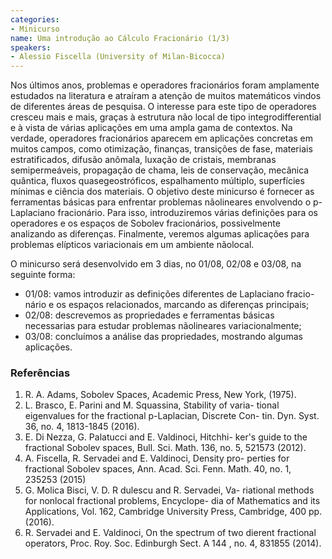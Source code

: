 ```yaml
---
categories:
- Minicurso
name: Uma introdução ao Cálculo Fracionário (1/3)
speakers:
- Alessio Fiscella (University of Milan-Bicocca)
---
```


Nos últimos anos, problemas e operadores fracionários foram amplamente estudados na literatura e atraíram a atenção de muitos matemáticos vindos de diferentes áreas de pesquisa. O interesse para este tipo de operadores cresceu mais e mais, graças à estrutura não local de tipo integrodifferential e à vista de várias aplicações em uma ampla gama de contextos. Na verdade, operadores fracionários aparecem em aplicações concretas em muitos campos, como otimização, finanças, transições de fase, materiais estratificados, difusão anômala, luxação de cristais, membranas semipermeáveis, propagação de chama, leis de conservação, mecânica quântica, fluxos quasegeostróficos, espalhamento múltiplo, superfícies mínimas e ciência dos materiais. O objetivo deste minicurso é fornecer as ferramentas básicas para enfrentar problemas nãolineares envolvendo o p-Laplaciano fracionário. Para isso, introduziremos várias definições para os operadores e os espaços de Sobolev fracionários, possivelmente analizando as diferenças. Finalmente, veremos algumas aplicações para problemas elípticos variacionais em um ambiente nãolocal.

  O minicurso será desenvolvido em 3 dias, no 01/08, 02/08 e 03/08, na seguinte forma:
   - 01/08: vamos introduzir as definições diferentes de Laplaciano fracio- nário e os espaços relacionados, marcando as diferenças principais;
   - 02/08: descrevemos as propriedades e ferramentas básicas necessarias para estudar problemas nãolineares variacionalmente;
   - 03/08: concluímos a análise das propriedades, mostrando algumas aplicações.

  ### Referências
   1. R. A. Adams, Sobolev Spaces, Academic Press, New York, (1975).
   2. L. Brasco, E. Parini and M. Squassina, Stability of varia- tional eigenvalues for the fractional p-Laplacian, Discrete Con- tin. Dyn. Syst. 36, no. 4, 1813-1845 (2016).
   3. E. Di Nezza, G. Palatucci and E. Valdinoci, Hitchhi- ker's guide to the fractional Sobolev spaces, Bull. Sci. Math. 136, no. 5, 521573 (2012).
   4. A. Fiscella, R. Servadei and E. Valdinoci, Density pro- perties for fractional Sobolev spaces, Ann. Acad. Sci. Fenn. Math. 40, no. 1, 235253 (2015)
   5. G. Molica Bisci, V. D. R dulescu and R. Servadei, Va- riational methods for nonlocal fractional problems, Encyclope- dia of Mathematics and its Applications, Vol. 162, Cambridge University Press, Cambridge, 400 pp. (2016).
   6. R. Servadei and E. Valdinoci, On the spectrum of two dierent fractional operators, Proc. Roy. Soc. Edinburgh Sect. A 144 , no. 4, 831855 (2014).